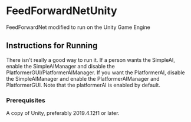 # FeedForwardNetUnity
FeedForwardNet modified to run on the Unity Game Engine

## Instructions for Running
There isn't really a good way to run it. If a person wants the SimpleAI, enable the SimpleAIManager and disable the PlatformerGUI/PlatformerAIManager. If you want the PlatformerAI, disable the SimpleAIManager and enable the PlatformerAIManager and PlatformerGUI.
Note that the platformerAI is enabled by default.

### Prerequisites
A copy of Unity, preferably 2019.4.12f1 or later.

